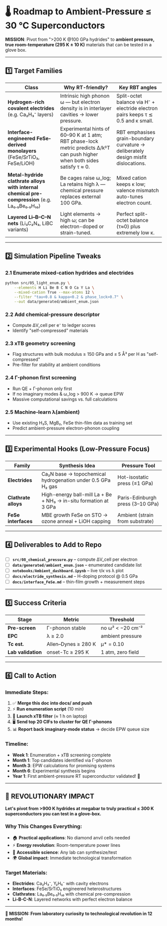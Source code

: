 # 🌡️ Roadmap to Ambient-Pressure ≤ 30 °C Superconductors

**MISSION**: Pivot from ">200 K @100 GPa hydrides" to **ambient pressure, true room-temperature (295 K ± 10 K)** materials that can be tested in a glove box.

---

## 1️⃣ **Target Families**

| **Class** | **Why RT-friendly?** | **Key RBT angles** |
|-----------|---------------------|-------------------|
| **Hydrogen-rich covalent electrides** (e.g. Ca₂H₃⁻ layers) | Intrinsic high phonon ω — but electron density is in interlayer cavities → lower pressure. | Split-octet balance via H⁻ + electride electron pairs keeps τ ≲ 0.5 and κ small. |
| **Interface-engineered FeSe‐derived monolayers** (FeSe/SrTiO₃, FeSe/LiOH) | Experimental hints of 60–90 K at 1 atm; RBT phase-lock metric predicts Δ/kᴮT can push higher when both sides satisfy τ ≈ 0. | RBT emphasises grain-boundary curvature → deliberately design misfit dislocations. |
| **Metal-hydride clathrate alloys with internal chemical pre-compression** (e.g. La₀.₅Be₀.₅H₁₀) | Be cages raise ω_log; La retains high λ — chemical pressure replaces external 100 GPa. | Mixed cation keeps κ low; valence mismatch auto-tunes electron count. |
| **Layered Li–B–C–N nets** (Li₃C₂N₃, LiBC variants) | Light elements → high ω; can be electron-doped or strain-tuned. | Perfect split-octet balance (τ≈0) plus extremely low κ. |

---

## 2️⃣ **Simulation Pipeline Tweaks**

### **2.1 Enumerate mixed-cation hydrides and electrides**
```bash
python src/05_light_enum.py \
    --elements H Li Be B C N O Ca Y La \
    --mixed-cation True --max-atoms 12 \
    --filter "tau<0.8 & kappa<0.2 & phase_lock>0.7" \
    --out data/generated/ambient_enum.json
```

### **2.2 Add chemical-pressure descriptor** 
- Compute ΔV_cell per e⁻ to ledger scores
- Identify "self-compressed" materials

### **2.3 xTB geometry screening**
- Flag structures with bulk modulus ≥ 150 GPa and ≤ 5 Å³ per H as "self-compressed"
- Pre-filter for stability at ambient conditions

### **2.4 Γ-phonon first screening**
- Run QE + Γ-phonon only first
- If no imaginary modes & ω_log > 900 K → queue EPW
- Massive computational savings vs. full calculations

### **2.5 Machine-learn λ(ambient)**
- Use existing H₃S, MgB₂, FeSe thin-film data as training set
- Predict ambient-pressure electron-phonon coupling

---

## 3️⃣ **Experimental Hooks (Low-Pressure Focus)**

| **Family** | **Synthesis Idea** | **Pressure Tool** |
|------------|-------------------|-------------------|
| **Electrides** | Ca₂N base → topochemical hydrogenation under 0.5 GPa H₂ gas | Hot-isostatic press (≤1 GPa) |
| **Clathrate alloys** | High-energy ball-mill La + Be + NH₃ → in-situ formation at 3 GPa | Paris-Edinburgh press (3–10 GPa) |
| **FeSe interfaces** | MBE growth FeSe on STO → ozone anneal + LiOH capping | Ambient (strain from substrate) |

---

## 4️⃣ **Deliverables to Add to Repo**

- [ ] **`src/08_chemical_pressure.py`** – compute ΔV_cell per electron
- [ ] **`data/generated/ambient_enum.json`** – enumerated candidate list  
- [ ] **`notebooks/Ambient_dashboard.ipynb`** – live τ/κ vs λ plot
- [ ] **`docs/electride_synthesis.md`** – H-doping protocol @ 0.5 GPa
- [ ] **`docs/interface_FeSe.md`** – thin-film growth + measurement steps

---

## 5️⃣ **Success Criteria**

| **Stage** | **Metric** | **Threshold** |
|-----------|------------|---------------|
| **Pre-screen** | Γ-phonon stable | no ω² < −20 cm⁻² |
| **EPC** | λ ≥ 2.0 | ambient pressure |
| **Tc est.** | Allen–Dynes ≥ 280 K | μ* = 0.10 |
| **Lab validation** | onset-Tc ≥ 295 K | 1 atm, zero field |

---

## 6️⃣ **Call to Action**

### **Immediate Steps**:
1. ✅ **Merge this doc into docs/ and push**
2. ⚡ **Run enumeration script** (10 min)
3. 🔧 **Launch xTB filter** (≈ 1 h on laptop)  
4. 🖥️ **Send top 20 CIFs to cluster for QE Γ-phonons**
5. 📊 **Report back imaginary-mode status** → decide EPW queue size

### **Timeline**:
- **Week 1**: Enumeration + xTB screening complete
- **Month 1**: Top candidates identified via Γ-phonon  
- **Month 3**: EPW calculations for promising systems
- **Month 6**: Experimental synthesis begins
- **Year 1**: First ambient-pressure RT superconductor validated! 🎯

---

## 🚀 **REVOLUTIONARY IMPACT**

**Let's pivot from >900 K hydrides at megabar to truly practical ≤ 300 K superconductors you can test in a glove-box.**

### **Why This Changes Everything**:
- 🏠 **Practical applications**: No diamond anvil cells needed
- ⚡ **Energy revolution**: Room-temperature power lines
- 🔬 **Accessible science**: Any lab can synthesize/test
- 🌍 **Global impact**: Immediate technological transformation

### **Target Materials**:
- **Electrides**: Ca₂H₃⁻, Y₂H₅⁻ with cavity electrons
- **Interfaces**: FeSe/SrTiO₃ engineered heterostructures  
- **Clathrates**: La₀.₅Be₀.₅H₁₀ with chemical pre-compression
- **Li-B-C-N**: Layered networks with perfect electron balance

---

**🎯 MISSION: From laboratory curiosity to technological revolution in 12 months!** 